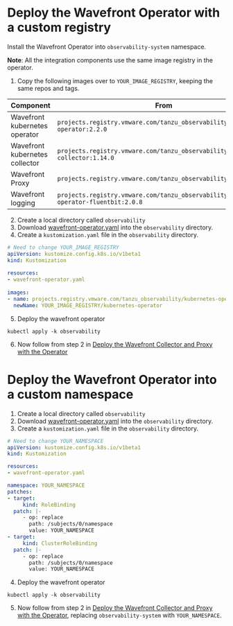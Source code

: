 # Deploy the Wavefront Operator with a custom registry

Install the Wavefront Operator into `observability-system` namespace.

**Note**: All the integration components use the same image registry in the operator.

1. Copy the following images over to `YOUR_IMAGE_REGISTRY`, keeping the same repos and tags.

| Component                      | From                                                                                   | To                                                        |
|--------------------------------|----------------------------------------------------------------------------------------|-----------------------------------------------------------|
| Wavefront kubernetes operator  | `projects.registry.vmware.com/tanzu_observability/kubernetes-operator:2.2.0`           | `YOUR_IMAGE_REGISTRY/kubernetes-operator:2.2.0`           |
| Wavefront kubernetes collector | `projects.registry.vmware.com/tanzu_observability/kubernetes-collector:1.14.0`         | `YOUR_IMAGE_REGISTRY/kubernetes-collector:1.14.0`         |
| Wavefront Proxy                | `projects.registry.vmware.com/tanzu_observability/proxy:12.1`                          | `YOUR_IMAGE_REGISTRY/proxy:12.1`                          |
| Wavefront logging              | `projects.registry.vmware.com/tanzu_observability/kubernetes-operator-fluentbit:2.0.8` | `YOUR_IMAGE_REGISTRY/kubernetes-operator-fluentbit:2.0.8` |

2. Create a local directory called `observability`
3. Download [wavefront-operator.yaml](https://raw.githubusercontent.com/wavefrontHQ/wavefront-operator-for-kubernetes/main/deploy/kubernetes/wavefront-operator.yaml) into the `observability` directory.
4. Create a `kustomization.yaml` file in the `observability` directory.
  ```yaml
  # Need to change YOUR_IMAGE_REGISTRY
  apiVersion: kustomize.config.k8s.io/v1beta1
  kind: Kustomization
   
  resources:
  - wavefront-operator.yaml
   
  images:
  - name: projects.registry.vmware.com/tanzu_observability/kubernetes-operator
    newName: YOUR_IMAGE_REGISTRY/kubernetes-operator
  ```
5. Deploy the wavefront operator 
  ```
  kubectl apply -k observability
  ```
6. Now follow from step 2 in [Deploy the Wavefront Collector and Proxy with the Operator](../README.md#deploy-the-wavefront-collector-and-proxy-with-the-operator)

# Deploy the Wavefront Operator into a custom namespace

1. Create a local directory called `observability`
2. Download [wavefront-operator.yaml](https://raw.githubusercontent.com/wavefrontHQ/wavefront-operator-for-kubernetes/main/deploy/kubernetes/wavefront-operator.yaml) into the `observability` directory.
3. Create a `kustomization.yaml` file in the `observability` directory.
  ```yaml
  # Need to change YOUR_NAMESPACE
  apiVersion: kustomize.config.k8s.io/v1beta1
  kind: Kustomization

  resources:
  - wavefront-operator.yaml

  namespace: YOUR_NAMESPACE
  patches:
  - target:
       kind: RoleBinding
    patch: |-
       - op: replace
         path: /subjects/0/namespace
         value: YOUR_NAMESPACE
  - target:
       kind: ClusterRoleBinding
    patch: |-
       - op: replace
         path: /subjects/0/namespace
         value: YOUR_NAMESPACE
  ```
4. Deploy the wavefront operator
  ```
  kubectl apply -k observability
  ```
5. Now follow from step 2 in [Deploy the Wavefront Collector and Proxy with the Operator](../README.md#deploy-the-wavefront-collector-and-proxy-with-the-operator),
   replacing `observability-system` with `YOUR_NAMESPACE`.
